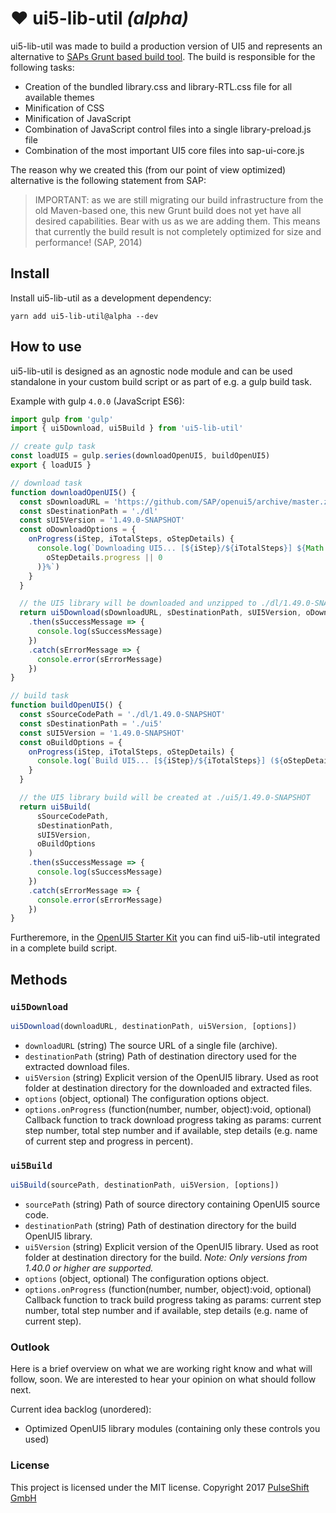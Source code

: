 # ❤ ui5-lib-util *(alpha)*
ui5-lib-util was made to build a production version of UI5 and represents an alternative to [SAPs Grunt based build tool](https://github.com/SAP/openui5/blob/master/docs/developing.md).
The build is responsible for the following tasks:
- Creation of the bundled library.css and library-RTL.css file for all available themes
- Minification of CSS
- Minification of JavaScript
- Combination of JavaScript control files into a single library-preload.js file
- Combination of the most important UI5 core files into sap-ui-core.js

The reason why we created this (from our point of view optimized) alternative is the following statement from SAP:
> IMPORTANT: as we are still migrating our build infrastructure from the old Maven-based one, this new Grunt build does not yet have all desired capabilities. Bear with us as we are adding them. This means that currently the build result is not completely optimized for size and performance! (SAP, 2014)

## Install
Install ui5-lib-util as a development dependency:
```
yarn add ui5-lib-util@alpha --dev
```

## How to use
ui5-lib-util is designed as an agnostic node module and can be used standalone in your custom build script or as part of e.g. a gulp build task.

Example with gulp `4.0.0` (JavaScript ES6):
```js
import gulp from 'gulp'
import { ui5Download, ui5Build } from 'ui5-lib-util'

// create gulp task
const loadUI5 = gulp.series(downloadOpenUI5, buildOpenUI5)
export { loadUI5 }

// download task
function downloadOpenUI5() {
  const sDownloadURL = 'https://github.com/SAP/openui5/archive/master.zip'
  const sDestinationPath = './dl'
  const sUI5Version = '1.49.0-SNAPSHOT'
  const oDownloadOptions = {
    onProgress(iStep, iTotalSteps, oStepDetails) {
      console.log(`Downloading UI5... [${iStep}/${iTotalSteps}] ${Math.round(
        oStepDetails.progress || 0
      )}%`)
    }
  }

  // the UI5 library will be downloaded and unzipped to ./dl/1.49.0-SNAPSHOT
  return ui5Download(sDownloadURL, sDestinationPath, sUI5Version, oDownloadOptions)
    .then(sSuccessMessage => {
      console.log(sSuccessMessage)
    })
    .catch(sErrorMessage => {
      console.error(sErrorMessage)
    })
}

// build task
function buildOpenUI5() {
  const sSourceCodePath = './dl/1.49.0-SNAPSHOT'
  const sDestinationPath = './ui5'
  const sUI5Version = '1.49.0-SNAPSHOT'
  const oBuildOptions = {
    onProgress(iStep, iTotalSteps, oStepDetails) {
      console.log(`Build UI5... [${iStep}/${iTotalSteps}] (${oStepDetails.name})`)
    }
  }

  // the UI5 library build will be created at ./ui5/1.49.0-SNAPSHOT
  return ui5Build(
      sSourceCodePath,
      sDestinationPath,
      sUI5Version,
      oBuildOptions
    )
    .then(sSuccessMessage => {
      console.log(sSuccessMessage)
    })
    .catch(sErrorMessage => {
      console.error(sErrorMessage)
    })
}

```

Furtheremore, in the [OpenUI5 Starter Kit](https://github.com/pulseshift/openui5-gulp-starter-kit) you can find ui5-lib-util integrated in a complete build script.

## Methods
### `ui5Download`
```js
ui5Download(downloadURL, destinationPath, ui5Version, [options])
```

* `downloadURL` (string) The source URL of a single file (archive).
* `destinationPath` (string) Path of destination directory used for the extracted download files.
* `ui5Version` (string) Explicit version of the OpenUI5 library. Used as root folder at destination directory for the downloaded and extracted files.
* `options` (object, optional) The configuration options object.
* `options.onProgress` (function(number, number, object):void, optional) Callback function to track download progress taking as params: current step number, total step number and if available, step details (e.g. name of current step and progress in percent).

### `ui5Build`
```js
ui5Build(sourcePath, destinationPath, ui5Version, [options])
```

* `sourcePath` (string) Path of source directory containing OpenUI5 source code.
* `destinationPath` (string) Path of destination directory for the build OpenUI5 library.
* `ui5Version` (string) Explicit version of the OpenUI5 library. Used as root folder at destination directory for the build. *Note: Only versions  from 1.40.0 or higher are supported.*
* `options` (object, optional) The configuration options object.
* `options.onProgress` (function(number, number, object):void, optional) Callback function to track build progress taking as params: current step number, total step number and if available, step details (e.g. name of current step).

### Outlook

Here is a brief overview on what we are working right know and what will follow, soon. We are interested to hear your opinion on what should follow next.

Current idea backlog (unordered):
- Optimized OpenUI5 library modules (containing only these controls you used)

### License

This project is licensed under the MIT license.
Copyright 2017 [PulseShift GmbH](https://pulseshift.com/en/index.html)
